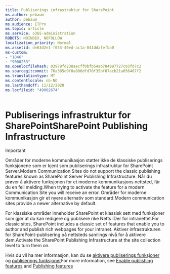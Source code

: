 ```yaml
---
title: Publiserings infrastruktur for SharePoint
ms.author: pebaum
author: pebaum
ms.audience: ITPro
ms.topic: article
ms.service: o365-administration
ROBOTS: NOINDEX, NOFOLLOW
localization_priority: Normal
ms.assetid: de63d2e1-f053-40ed-ac1a-041ddafefba0
ms-custom:
- "1846"
- "9000253"
ms.openlocfilehash: 03979fd238aecff0bfb54ab784997727c03fd7c2
ms.sourcegitcommit: 76a385e9f8a806dfd70f35bf87acb21a056407f2
ms.translationtype: MT
ms.contentlocale: nb-NO
ms.lasthandoff: 11/12/2020
ms.locfileid: "49002674"
---
```

# <a name="sharepoint-publishing-infrastructure"></a><span data-ttu-id="f0634-102">Publiserings infrastruktur for SharePoint</span><span class="sxs-lookup"><span data-stu-id="f0634-102">SharePoint Publishing Infrastructure</span></span>

> [!IMPORTANT]
> <span data-ttu-id="f0634-103">Områder for moderne kommunikasjon støtter ikke de klassiske publiserings funksjonene som er kjent som publiserings infrastruktur for SharePoint Server.</span><span class="sxs-lookup"><span data-stu-id="f0634-103">Modern Communication Sites do not support the classic publishing features known as SharePoint Server Publishing Infrastructure.</span></span> <span data-ttu-id="f0634-104">Når du prøver å aktivere funksjonen for et moderne kommunikasjons nettsted, får du en feil melding.</span><span class="sxs-lookup"><span data-stu-id="f0634-104">When trying to activate the feature for a modern Communication Site you will receive an error.</span></span> <span data-ttu-id="f0634-105">Områder for moderne kommunikasjon gir et nyere alternativ som standard.</span><span class="sxs-lookup"><span data-stu-id="f0634-105">Modern communication sites provide a newer alternative by default.</span></span>

<span data-ttu-id="f0634-106">For klassiske områder inneholder SharePoint et klassisk sett med funksjoner som gjør at du kan redigere og publisere rike Netts IDer for intranettet.</span><span class="sxs-lookup"><span data-stu-id="f0634-106">For classic sites, SharePoint includes a classic set of features that enable you to author and publish rich webpages for your intranet.</span></span> <span data-ttu-id="f0634-107">Aktiver infrastrukturen for SharePoint-publisering på nettsteds samlings nivå for å aktivere dem.</span><span class="sxs-lookup"><span data-stu-id="f0634-107">Activate the SharePoint Publishing Infrastructure at the site collection level to turn them on.</span></span>

<span data-ttu-id="f0634-108">Hvis du vil ha mer informasjon, kan du se [aktivere publiserings funksjoner](https://support.office.com/article/Enable-publishing-features-479677A6-8B33-4AC7-907D-071C1C7E4518) og [publiserings funksjoner](https://support.office.com/article/Features-enabled-in-a-SharePoint-Online-publishing-site-3AB3810C-3C2C-4361-9D0E-0CBE666EA0B0?wt.mc_id=O365_Portal_MMaven#__toc336865553)</span><span class="sxs-lookup"><span data-stu-id="f0634-108">For more information, see [Enable publishing features](https://support.office.com/article/Enable-publishing-features-479677A6-8B33-4AC7-907D-071C1C7E4518) and [Publishing features](https://support.office.com/article/Features-enabled-in-a-SharePoint-Online-publishing-site-3AB3810C-3C2C-4361-9D0E-0CBE666EA0B0?wt.mc_id=O365_Portal_MMaven#__toc336865553)</span></span>
